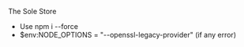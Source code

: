 The Sole Store
- Use npm i --force
- $env:NODE_OPTIONS = "--openssl-legacy-provider" (if any error)
